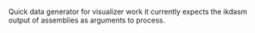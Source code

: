 Quick data generator for visualizer work it currently expects the ikdasm output of assemblies as arguments to process.
